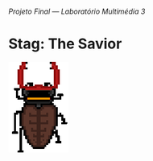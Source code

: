###### Projeto Final — Laboratório Multimédia 3
# Stag: The Savior

![Familiar do Stag](imgs/familiar.gif)